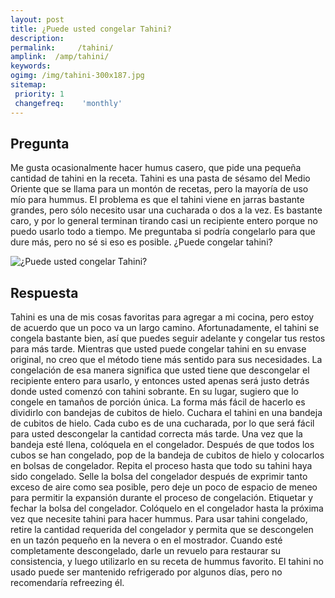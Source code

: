 ```yaml
---
layout: post
title: ¿Puede usted congelar Tahini?  
description: 
permalink:     /tahini/
amplink:  /amp/tahini/
keywords: 
ogimg: /img/tahini-300x187.jpg
sitemap:
 priority: 1
 changefreq:    'monthly'
---
```




## Pregunta

Me gusta ocasionalmente hacer humus casero, que pide una pequeña cantidad de tahini en la receta. Tahini es una pasta de sésamo del Medio Oriente que se llama para un montón de recetas, pero la mayoría de uso mío para hummus. El problema es que el tahini viene en jarras bastante grandes, pero sólo necesito usar una cucharada o dos a la vez. Es bastante caro, y por lo general terminan tirando casi un recipiente entero porque no puedo usarlo todo a tiempo. Me preguntaba si podría congelarlo para que dure más, pero no sé si eso es posible. ¿Puede congelar tahini?


![¿Puede usted congelar Tahini?](https://sepuedecongelar.com/img/tahini-300x187.jpg "¿Puede usted congelar Tahini?" )


## Respuesta

Tahini es una de mis cosas favoritas para agregar a mi cocina, pero estoy de acuerdo que un poco va un largo camino. Afortunadamente, el tahini se congela bastante bien, así que puedes seguir adelante y congelar tus restos para más tarde. Mientras que usted puede congelar tahini en su envase original, no creo que el método tiene más sentido para sus necesidades. La congelación de esa manera significa que usted tiene que descongelar el recipiente entero para usarlo, y entonces usted apenas será justo detrás donde usted comenzó con tahini sobrante. En su lugar, sugiero que lo congele en tamaños de porción única.
La forma más fácil de hacerlo es dividirlo con bandejas de cubitos de hielo. Cuchara el tahini en una bandeja de cubitos de hielo. Cada cubo es de una cucharada, por lo que será fácil para usted descongelar la cantidad correcta más tarde. Una vez que la bandeja esté llena, colóquela en el congelador. Después de que todos los cubos se han congelado, pop de la bandeja de cubitos de hielo y colocarlos en bolsas de congelador. Repita el proceso hasta que todo su tahini haya sido congelado. Selle la bolsa del congelador después de exprimir tanto exceso de aire como sea posible, pero deje un poco de espacio de meneo para permitir la expansión durante el proceso de congelación. Etiquetar y fechar la bolsa del congelador. Colóquelo en el congelador hasta la próxima vez que necesite tahini para hacer hummus.
Para usar tahini congelado, retire la cantidad requerida del congelador y permita que se descongelen en un tazón pequeño en la nevera o en el mostrador. Cuando esté completamente descongelado, darle un revuelo para restaurar su consistencia, y luego utilizarlo en su receta de hummus favorito. El tahini no usado puede ser mantenido refrigerado por algunos días, pero no recomendaría refreezing él.

